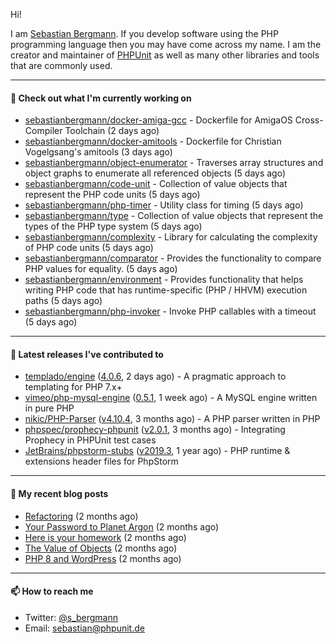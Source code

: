 Hi!

I am [Sebastian Bergmann](https://sebastian-bergmann.de/). If you develop software using the PHP programming language then you may have come across my name. I am the creator and maintainer of [PHPUnit](https://phpunit.de/) as well as many other libraries and tools that are commonly used.

---

#### 👷 Check out what I'm currently working on

- [sebastianbergmann/docker-amiga-gcc](https://github.com/sebastianbergmann/docker-amiga-gcc) - Dockerfile for AmigaOS Cross-Compiler Toolchain (2 days ago)
- [sebastianbergmann/docker-amitools](https://github.com/sebastianbergmann/docker-amitools) - Dockerfile for Christian Vogelgsang&#39;s amitools (3 days ago)
- [sebastianbergmann/object-enumerator](https://github.com/sebastianbergmann/object-enumerator) - Traverses array structures and object graphs to enumerate all referenced objects (5 days ago)
- [sebastianbergmann/code-unit](https://github.com/sebastianbergmann/code-unit) - Collection of value objects that represent the PHP code units (5 days ago)
- [sebastianbergmann/php-timer](https://github.com/sebastianbergmann/php-timer) - Utility class for timing (5 days ago)
- [sebastianbergmann/type](https://github.com/sebastianbergmann/type) - Collection of value objects that represent the types of the PHP type system (5 days ago)
- [sebastianbergmann/complexity](https://github.com/sebastianbergmann/complexity) - Library for calculating the complexity of PHP code units (5 days ago)
- [sebastianbergmann/comparator](https://github.com/sebastianbergmann/comparator) - Provides the functionality to compare PHP values for equality. (5 days ago)
- [sebastianbergmann/environment](https://github.com/sebastianbergmann/environment) - Provides functionality that helps writing PHP code that has runtime-specific (PHP / HHVM) execution paths (5 days ago)
- [sebastianbergmann/php-invoker](https://github.com/sebastianbergmann/php-invoker) - Invoke PHP callables with a timeout (5 days ago)

---

#### 🔭 Latest releases I've contributed to

- [templado/engine](https://github.com/templado/engine) ([4.0.6](https://github.com/templado/engine/releases/tag/4.0.6), 2 days ago) - A pragmatic approach to templating for PHP 7.x&#43;
- [vimeo/php-mysql-engine](https://github.com/vimeo/php-mysql-engine) ([0.5.1](https://github.com/vimeo/php-mysql-engine/releases/tag/0.5.1), 1 week ago) - A MySQL engine written in pure PHP
- [nikic/PHP-Parser](https://github.com/nikic/PHP-Parser) ([v4.10.4](https://github.com/nikic/PHP-Parser/releases/tag/v4.10.4), 3 months ago) - A PHP parser written in PHP
- [phpspec/prophecy-phpunit](https://github.com/phpspec/prophecy-phpunit) ([v2.0.1](https://github.com/phpspec/prophecy-phpunit/releases/tag/v2.0.1), 3 months ago) - Integrating Prophecy in PHPUnit test cases
- [JetBrains/phpstorm-stubs](https://github.com/JetBrains/phpstorm-stubs) ([v2019.3](https://github.com/JetBrains/phpstorm-stubs/releases/tag/v2019.3), 1 year ago) - PHP runtime &amp; extensions header files for PhpStorm

---

#### 📜 My recent blog posts

- [Refactoring](https://thephp.cc/news/2021/01/refactoring) (2 months ago)
- [Your Password to Planet Argon](https://thephp.cc/news/2021/01/your-password-to-planet-argon) (2 months ago)
- [Here is your homework](https://thephp.cc/news/2021/01/here-is-your-homework) (2 months ago)
- [The Value of Objects](https://thephp.cc/news/2021/01/the-value-of-objects) (2 months ago)
- [PHP 8 and WordPress](https://thephp.cc/news/2021/01/php8-and-wordpress) (2 months ago)

---

#### 📫 How to reach me

- Twitter: [@s_bergmann](https://twitter.com/s_bergmann)
- Email: [sebastian@phpunit.de](mailto://sebastian@phpunit.de)
